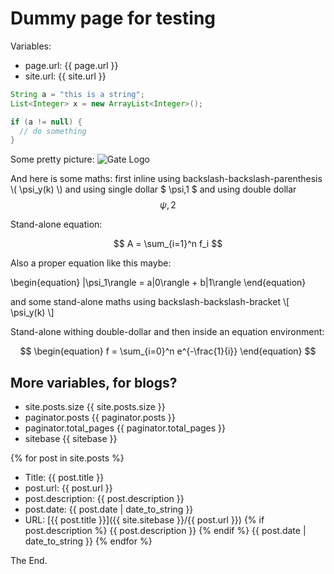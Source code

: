 # Dummy page for testing

Variables:
* page.url: {{ page.url }}
* site.url: {{ site.url }}


```java
String a = "this is a string";
List<Integer> x = new ArrayList<Integer>();

if (a != null) {
  // do something
}
```

Some pretty picture:
![Gate Logo](https://gate.ac.uk/plugins/gau-0.1/images/logo-gate.png)

And here is some maths: first inline using backslash-backslash-parenthesis \\( \psi_y(k) \\) and using single dollar  $ \psi,1 $ and using double dollar $$ \psi,2 $$ 


Stand-alone equation:

$$
A = \sum_{i=1}^n f_i
$$



Also a proper equation like this maybe:

\begin{equation}
   |\psi_1\rangle = a|0\rangle + b|1\rangle
\end{equation}

and some stand-alone maths using backslash-backslash-bracket  \\[ \psi_y(k) \\]

Stand-alone withing double-dollar and then inside an equation environment:

$$
\begin{equation}
  f = \sum_{i=0}^n e^{-\frac{1}{i}}
\end{equation}
$$

## More variables, for blogs?

* site.posts.size {{ site.posts.size }}
* paginator.posts {{ paginator.posts }}
* paginator.total_pages {{ paginator.total_pages  }}
* sitebase {{ sitebase }}

{% for post in site.posts %}
* Title: {{ post.title }}
* post.url: {{ post.url }}
* post.description: {{ post.description }}
* post.date: {{ post.date | date_to_string }}
* URL: [{{ post.title }}]({{ site.sitebase }}/{{ post.url }})
{% if post.description %}
{{ post.description }}
{% endif %}
{{ post.date | date_to_string }}
{% endfor %} 


The End.

